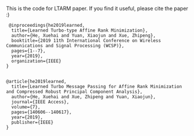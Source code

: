 This is the code for LTARM paper.
If you find it useful, please cite the paper :)

     @inproceedings{he2019learned,
      title={Learned Turbo-type Affine Rank Minimization},
      author={He, Xuehai and Yuan, Xiaojun and Xue, Zhipeng},
      booktitle={2019 11th International Conference on Wireless Communications and Signal Processing (WCSP)},
      pages={1--7},
      year={2019},
      organization={IEEE}
    }
    
    
    @article{he2019learned,
      title={Learned Turbo Message Passing for Affine Rank Minimization and Compressed Robust Principal Component Analysis},
      author={He, Xuehai and Xue, Zhipeng and Yuan, Xiaojun},
      journal={IEEE Access},
      volume={7},
      pages={140606--140617},
      year={2019},
      publisher={IEEE}
    }

